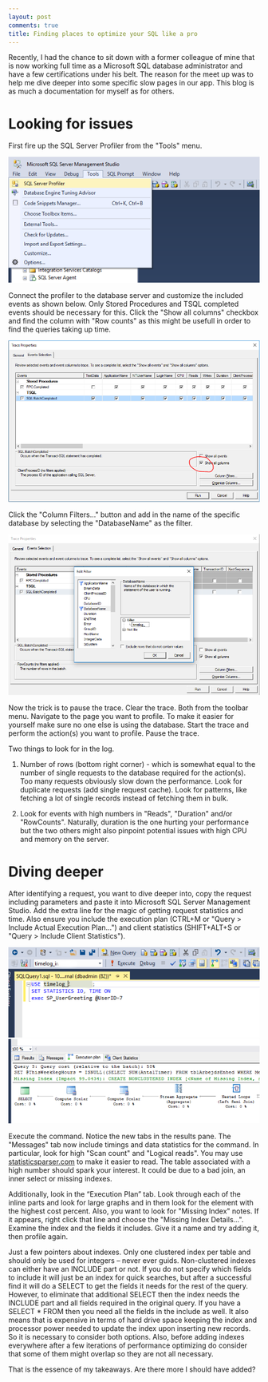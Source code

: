 ```yaml
---
layout: post
comments: true
title: Finding places to optimize your SQL like a pro
---
```


Recently, I had the chance to sit down with a former colleague of mine that is now working full time as a Microsoft SQL database administrator and have a few certifications under his belt. The reason for the meet up was to help me dive deeper into some specific slow pages in our app. This blog is as much a documentation for myself as for others. 

<!--more-->

# Looking for issues

First fire up the SQL Server Profiler from the "Tools" menu.

![Sql Profiler](/public/posts/SqlOptimize01.png)

Connect the profiler to the database server and customize the included events as shown below. Only Stored Procedures and TSQL completed events should be necessary for this. Click the "Show all columns" checkbox and find the column with "Row counts" as this might be usefull in order to find the queries taking up time.

![Sql Profiler](/public/posts/SqlOptimize02.png)

Click the "Column Filters..." button and add in the name of the specific database by selecting the "DatabaseName" as the filter.

![Sql Profiler](/public/posts/SqlOptimize03.png)

Now the trick is to pause the trace. Clear the trace. Both from the toolbar menu. Navigate to the page you want to profile. To make it easier for yourself make sure no one else is using the database. Start the trace and perform the action(s) you want to profile. Pause the trace.

Two things to look for in the log.

1. Number of rows (bottom right corner) - which is somewhat equal to the number of single requests to the database required for the action(s). Too many requests obviously slow down the performance. Look for duplicate requests (add single request cache). Look for patterns, like fetching a lot of single records instead of fetching them in bulk.

2. Look for events with high numbers in "Reads", "Duration" and/or "RowCounts". Naturally, duration is the one hurting your performance but the two others might also pinpoint potential issues with high CPU and memory on the server.

# Diving deeper

After identifying a request, you want to dive deeper into, copy the request including parameters and paste it into Microsoft SQL Server Management Studio. Add the extra line for the magic of getting request statistics and time. Also ensure you include the execution plan (CTRL+M or "Query > Include Actual Execution Plan...") and client statistics (SHIFT+ALT+S or "Query > Include Client Statistics").

![Sql Profiler](/public/posts/SqlOptimize04.png)
![Sql Profiler](/public/posts/SqlOptimize05.png)

Execute the command. Notice the new tabs in the results pane. The "Messages" tab now include timings and data statistics for the command. In particular, look for high "Scan count" and "Logical reads". You may use [statisticsparser.com](http://statisticsparser.com/) to make it easier to read. The table associated with a high number should spark your interest. It could be due to a bad join, an inner select or missing indexes.

Additionally, look in the “Execution Plan” tab. Look through each of the inline parts and look for large graphs and in them look for the element with the highest cost percent. Also, you want to look for "Missing Index" notes. If it appears, right click that line and choose the "Missing Index Details…". Examine the index and the fields it includes. Give it a name and try adding it, then profile again.

Just a few pointers about indexes. Only one clustered index per table and should only be used for integers – never ever guids. Non-clustered indexes can either have an INCLUDE part or not. If you do not specify which fields to include it will just be an index for quick searches, but after a successful find it will do a SELECT to get the fields it needs for the rest of the query. However, to eliminate that additional SELECT then the index needs the INCLUDE part and all fields required in the original query. If you have a SELECT * FROM then you need all the fields in the include as well. It also means that is expensive in terms of hard drive space keeping the index and processor power needed to update the index upon inserting new records. So it is necessary to consider both options. Also, before adding indexes everywhere after a few iterations of performance optimizing do consider that some of them might overlap so they are not all necessary.

That is the essence of my takeaways. Are there more I should have added?